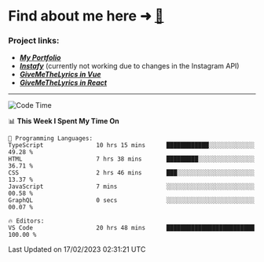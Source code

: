 # Find about me here ➜ [🧑](https://pauabella.dev)

### Project links:
- ***[My Portfolio](https://pauabella.dev)***
- ***[Instafy](https://instafy.me)*** (currently not working due to changes in the Instagram API)
- ***[GiveMeTheLyrics in Vue](https://lyrics.pauabella.dev)***
- ***[GiveMeTheLyrics in React](https://pauabella.dev/GiveMeTheLyrics)***

---
<!--START_SECTION:waka-->
![Code Time](http://img.shields.io/badge/Code%20Time-1%2C898%20hrs%2047%20mins-blue)

📊 **This Week I Spent My Time On** 

```text
💬 Programming Languages: 
TypeScript               10 hrs 15 mins      ████████████░░░░░░░░░░░░░   49.28 % 
HTML                     7 hrs 38 mins       █████████░░░░░░░░░░░░░░░░   36.71 % 
CSS                      2 hrs 46 mins       ███░░░░░░░░░░░░░░░░░░░░░░   13.37 % 
JavaScript               7 mins              ░░░░░░░░░░░░░░░░░░░░░░░░░   00.58 % 
GraphQL                  0 secs              ░░░░░░░░░░░░░░░░░░░░░░░░░   00.07 % 

🔥 Editors: 
VS Code                  20 hrs 48 mins      █████████████████████████   100.00 % 

```


 Last Updated on 17/02/2023 02:31:21 UTC
<!--END_SECTION:waka-->
